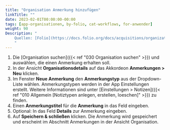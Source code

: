 ```yaml
---
title: "Organisation Anmerkung hinzufügen"
linkTitle: ""
date: 2023-02-01T00:00:00-00:00
tags: [app-organisationen, by-folio, cat-workflows, for-anwender]
weight: 90
Description: "
    Quellen: [Folio](https://docs.folio.org/docs/acquisitions/organizations/#adding-a-note-to-an-organization) <!-- & [GBV](https://info.gebev.de/pages/viewpage.action?pageId=842793033) -->
    "
---
```


1.  Die [Organisation suchen]({{< ref "030 Organisation suchen" >}}) und auswählen, die einen Anmerkung erhalten soll.
2.  In der Ansicht **Organisationsdetails** auf das Akkordeon **Anmerkungen > Neu** klicken.
3.  Im Fenster **Neue Anmerkung** den **Anmerkungstyp** aus der Dropdown-Liste wählen. Anmerkungstypen werden in der App Einstellungen erstellt. Weitere Informationen sind unter [Einstellungen > Notizen]({{< ref "010 Allgemein [Notiztypen anlegen, erstellen, loeschen]" >}}) zu finden.
4.  Einen **Anmerkungstitel** für die **Anmerkung** in das Feld eingeben.
5.  Optional: In das Feld **Details** zur Anmerkung eingeben.
6.  Auf **Speichern & schließen** klicken. Die Anmerkung wird gespeichert und erscheint im Abschnitt Anmerkungen in der Ansicht Organisation.
